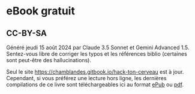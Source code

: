 # eBook gratuit
## CC-BY-SA

Généré jeudi 15 août 2024 par Claude 3.5 Sonnet et Gemini Advanced 1.5.
Sentez-vous libre de corriger les typos et les références biblio (certaines sont peut-être des hallucinations).

Seul le site https://chamblandes.gitbook.io/hack-ton-cerveau est à jour. Cependant, si vous préférez une lecture hors ligne, les dernières compilations de ce livre sont téléchargeables ici au format [ePub](https://chamblandes.education/hack-ton-cerveau.epub) ou [pdf](https://chamblandes.education/hack-ton-cerveau.pdf).
